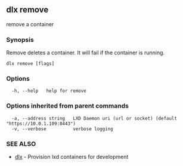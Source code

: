 ## dlx remove

remove a container

### Synopsis

Remove deletes a container.  It will fail if the container is running.

```
dlx remove [flags]
```

### Options

```
  -h, --help   help for remove
```

### Options inherited from parent commands

```
  -a, --address string   LXD Daemon uri (url or socket) (default "https://10.0.1.109:8443")
  -v, --verbose          verbose logging
```

### SEE ALSO

* [dlx](/docs/cmd/dlx)	 - Provision lxd containers for development


